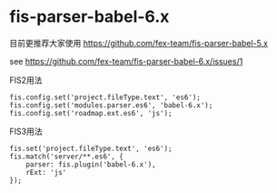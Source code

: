 fis-parser-babel-6.x
============================

目前更推荐大家使用 https://github.com/fex-team/fis-parser-babel-5.x 

see https://github.com/fex-team/fis-parser-babel-6.x/issues/1



FIS2用法

```
fis.config.set('project.fileType.text', 'es6');
fis.config.set('modules.parser.es6', 'babel-6.x');
fis.config.set('roadmap.ext.es6', 'js');

```


FIS3用法

```
fis.set('project.fileType.text', 'es6');
fis.match('server/**.es6', {
    parser: fis.plugin('babel-6.x'),
    rExt: 'js'
});
```
